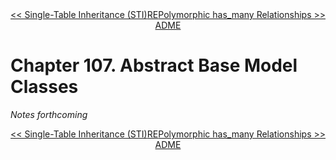 <div>
<div style='float: left'><a href='ch106-single-table-inheritance--sti-.md'>&lt;&lt; Single-Table Inheritance (STI)</a></div>
<div style='float: right'><a href='ch108-polymorphic-has-many-relationships.md'>Polymorphic has_many Relationships &gt;&gt;</a></div>
<div style='float: inline-auto;text-align:center'><a href='README.md'>README</a></div>
<div style="clear: both"></div>
</div>

# Chapter 107. Abstract Base Model Classes

*Notes forthcoming*

<div>
<div style='float: left'><a href='ch106-single-table-inheritance--sti-.md'>&lt;&lt; Single-Table Inheritance (STI)</a></div>
<div style='float: right'><a href='ch108-polymorphic-has-many-relationships.md'>Polymorphic has_many Relationships &gt;&gt;</a></div>
<div style='float: inline-auto;text-align:center'><a href='README.md'>README</a></div>
<div style="clear: both"></div>
</div>